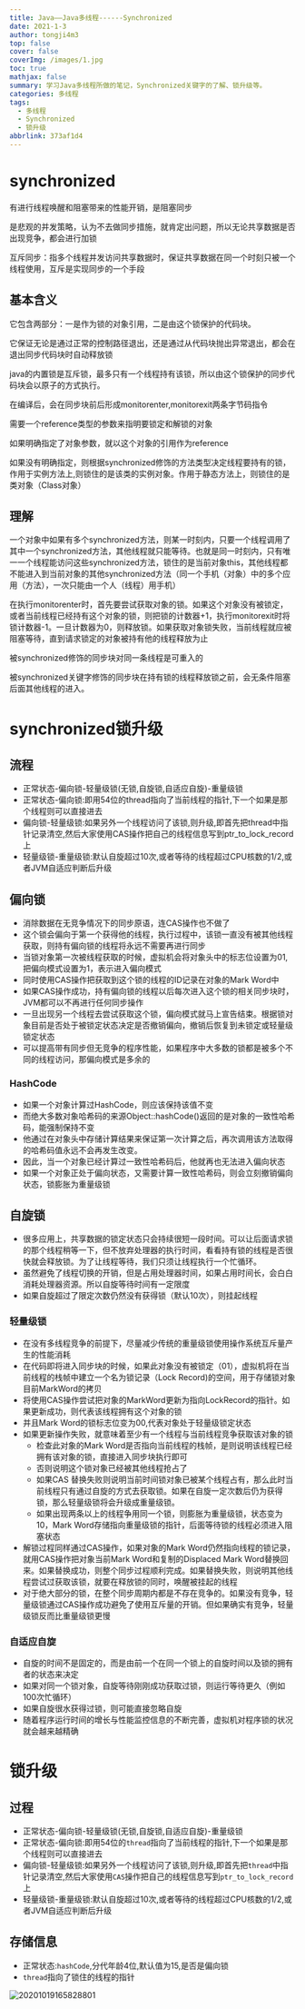 ```yaml
---
title: Java——Java多线程------Synchronized
date: 2021-1-3
author: tongji4m3
top: false
cover: false
coverImg: /images/1.jpg
toc: true
mathjax: false
summary: 学习Java多线程所做的笔记，Synchronized关键字的了解、锁升级等。
categories: 多线程
tags:
  - 多线程
  - Synchronized
  - 锁升级
abbrlink: 373af1d4
---
```




# synchronized

有进行线程唤醒和阻塞带来的性能开销，是阻塞同步

是悲观的并发策略，认为不去做同步措施，就肯定出问题，所以无论共享数据是否出现竞争，都会进行加锁

互斥同步：指多个线程并发访问共享数据时，保证共享数据在同一个时刻只被一个线程使用，互斥是实现同步的一个手段

## 基本含义

它包含两部分：一是作为锁的对象引用，二是由这个锁保护的代码块。

它保证无论是通过正常的控制路径退出，还是通过从代码块抛出异常退出，都会在退出同步代码块时自动释放锁

java的内置锁是互斥锁，最多只有一个线程持有该锁，所以由这个锁保护的同步代码块会以原子的方式执行。

在编译后，会在同步块前后形成monitorenter,monitorexit两条字节码指令

需要一个reference类型的参数来指明要锁定和解锁的对象

如果明确指定了对象参数，就以这个对象的引用作为reference

如果没有明确指定，则根据synchronized修饰的方法类型决定线程要持有的锁，作用于实例方法上,则锁住的是该类的实例对象。作用于静态方法上，则锁住的是类对象（Class对象）

## 理解

一个对象中如果有多个synchronized方法，则某一时刻内，只要一个线程调用了其中一个synchronized方法，其他线程就只能等待。也就是同一时刻内，只有唯一一个线程能访问这些synchronized方法，锁住的是当前对象this，其他线程都不能进入到当前对象的其他synchronized方法（同一个手机（对象）中的多个应用（方法），一次只能由一个人（线程）用手机）

在执行monitorenter时，首先要尝试获取对象的锁。如果这个对象没有被锁定，或者当前线程已经持有这个对象的锁，则把锁的计数器+1，执行monitorexit时将锁计数器-1。一旦计数器为0，则释放锁。如果获取对象锁失败，当前线程就应被阻塞等待，直到请求锁定的对象被持有他的线程释放为止

被synchronized修饰的同步块对同一条线程是可重入的

被synchronized关键字修饰的同步块在持有锁的线程释放锁之前，会无条件阻塞后面其他线程的进入。

# synchronized锁升级

## 流程

+ 正常状态-偏向锁-轻量级锁(无锁,自旋锁,自适应自旋)-重量级锁
+ 正常状态-偏向锁:即用54位的thread指向了当前线程的指针,下一个如果是那个线程则可以直接进去
+ 偏向锁-轻量级锁:如果另外一个线程访问了该锁,则升级,即首先把thread中指针记录清空,然后大家使用CAS操作把自己的线程信息写到ptr_to_lock_record上
+ 轻量级锁-重量级锁:默认自旋超过10次,或者等待的线程超过CPU核数的1/2,或者JVM自适应判断后升级

## 偏向锁

+ 消除数据在无竞争情况下的同步原语，连CAS操作也不做了
+ 这个锁会偏向于第一个获得他的线程，执行过程中，该锁一直没有被其他线程获取，则持有偏向锁的线程将永远不需要再进行同步
+ 当锁对象第一次被线程获取的时候，虚拟机会将对象头中的标志位设置为01,把偏向模式设置为1，表示进入偏向模式
+ 同时使用CAS操作把获取到这个锁的线程的ID记录在对象的Mark Word中
+ 如果CAS操作成功，持有偏向锁的线程以后每次进入这个锁的相关同步块时，JVM都可以不再进行任何同步操作
+ 一旦出现另一个线程去尝试获取这个锁，偏向模式就马上宣告结束。根据锁对象目前是否处于被锁定状态决定是否撤销偏向，撤销后恢复到未锁定或轻量级锁定状态
+ 可以提高带有同步但无竞争的程序性能，如果程序中大多数的锁都是被多个不同的线程访问，那偏向模式是多余的

### HashCode

+ 如果一个对象计算过HashCode，则应该保持该值不变
+ 而绝大多数对象哈希码的来源Object::hashCode()返回的是对象的一致性哈希码，能强制保持不变
+ 他通过在对象头中存储计算结果来保证第一次计算之后，再次调用该方法取得的哈希码值永远不会再发生改变。
+ 因此，当一个对象已经计算过一致性哈希码后，他就再也无法进入偏向状态
+ 如果一个对象正处于偏向状态，又需要计算一致性哈希码，则会立刻撤销偏向状态，锁膨胀为重量级锁



## 自旋锁

+ 很多应用上，共享数据的锁定状态只会持续很短一段时间。可以让后面请求锁的那个线程稍等一下，但不放弃处理器的执行时间，看看持有锁的线程是否很快就会释放锁。为了让线程等待，我们只须让线程执行一个忙循环。
+ 虽然避免了线程切换的开销，但是占用处理器时间，如果占用时间长，会白白消耗处理器资源。所以自旋等待时间有一定限度
+ 如果自旋超过了限定次数仍然没有获得锁（默认10次），则挂起线程

### 轻量级锁

+ 在没有多线程竞争的前提下，尽量减少传统的重量级锁使用操作系统互斥量产生的性能消耗
+ 在代码即将进入同步块的时候，如果此对象没有被锁定（01），虚拟机将在当前线程的栈帧中建立一个名为锁记录（Lock Record)的空间，用于存储锁对象目前MarkWord的拷贝
+ 将使用CAS操作尝试把对象的MarkWord更新为指向LockRecord的指针。如果更新成功，则代表该线程拥有这个对象的锁
+ 并且Mark Word的锁标志位变为00,代表对象处于轻量级锁定状态
+ 如果更新操作失败，就意味着至少有一个线程与当前线程竞争获取该对象的锁
    + 检查此对象的Mark Word是否指向当前线程的栈帧，是则说明该线程已经拥有该对象的锁，直接进入同步块执行即可
    + 否则说明这个锁对象已经被其他线程抢占了
    + 如果CAS 替换失败则说明当前时间锁对象已被某个线程占有，那么此时当前线程只有通过自旋的方式去获取锁。如果在自旋一定次数后仍为获得锁，那么轻量级锁将会升级成重量级锁。
    + 如果出现两条以上的线程争用同一个锁，则膨胀为重量级锁，状态变为10，Mark Word存储指向重量级锁的指针，后面等待锁的线程必须进入阻塞状态
+ 解锁过程同样通过CAS操作，如果对象的Mark Word仍然指向线程的锁记录，就用CAS操作把对象当前Mark Word和复制的Displaced Mark Word替换回来。如果替换成功，则整个同步过程顺利完成。如果替换失败，则说明其他线程尝试过获取该锁，就要在释放锁的同时，唤醒被挂起的线程
+ 对于绝大部分的锁，在整个同步周期内都是不存在竞争的。如果没有竞争，轻量级锁通过CAS操作成功避免了使用互斥量的开销。但如果确实有竞争，轻量级锁反而比重量级锁更慢

### 自适应自旋

+ 自旋的时间不是固定的，而是由前一个在同一个锁上的自旋时间以及锁的拥有者的状态来决定
+ 如果对同一个锁对象，自旋等待刚刚成功获取过锁，则运行等待更久（例如100次忙循环）
+ 如果自旋很水获得过锁，则可能直接忽略自旋
+ 随着程序运行时间的增长与性能监控信息的不断完善，虚拟机对程序锁的状况就会越来越精确



# 锁升级

## 过程

+ 正常状态-偏向锁-轻量级锁(无锁,自旋锁,自适应自旋)-重量级锁
+ 正常状态-偏向锁:即用54位的`thread`指向了当前线程的指针,下一个如果是那个线程则可以直接进去
+ 偏向锁-轻量级锁:如果另外一个线程访问了该锁,则升级,即首先把`thread`中指针记录清空,然后大家使用`CAS`操作把自己的线程信息写到`ptr_to_lock_record`上
+ 轻量级锁-重量级锁:默认自旋超过10次,或者等待的线程超过CPU核数的1/2,或者JVM自适应判断后升级

## 存储信息

+ 正常状态:`hashCode`,分代年龄4位,默认值为15,是否是偏向锁
+ `thread`指向了锁住的线程的指针

![20201019165828801](https://tongji4m3.oss-cn-beijing.aliyuncs.com/20201019165828801.jpg)



